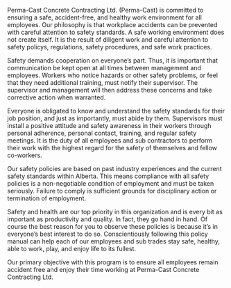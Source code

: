 Perma-Cast Concrete Contracting Ltd. (Perma-Cast) is committed to ensuring a safe, accident-free, and healthy work environment for all employees. Our philosophy is that workplace accidents can be prevented with careful attention to safety standards. A safe working environment does not create itself. It is the result of diligent work and careful attention to safety policys, regulations, safety procedures, and safe work practices.

Safety demands cooperation on everyone’s part. Thus, it is important that communication be kept open at all times between management and employees. Workers who notice hazards or other safety problems, or feel that they need additional training, must notify their supervisor. The supervisor and management will then address these concerns and take corrective action when warranted.

Everyone is obligated to know and understand the safety standards for their job position, and just as importantly, must abide by them. Supervisors must install a positive attitude and safety awareness in their workers through personal adherence, personal contact, training, and regular safety meetings. It is the duty of all employees and sub contractors to perform their work with the highest regard for the safety of themselves and fellow co-workers.

Our safety policies are based on past industry experiences and the current safety standards within Alberta. This means compliance with all safety policies is a non-negotiable condition of employment and must be taken seriously. Failure to comply is sufficient grounds for disciplinary action or termination of employment.

Safety and health are our top priority in this organization and is every bit as important as productivity and quality. In fact, they go hand in hand. Of course the best reason for you to observe these policies is because it’s in everyone’s best interest to do so. Conscientiously following this policy manual can help each of our employees and sub trades stay safe, healthy, able to work, play, and enjoy life to its fullest.

Our primary objective with this program is to ensure all employees remain accident free and enjoy their time working at Perma-Cast Concrete Contracting Ltd.
